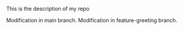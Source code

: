 This is the description of my repo
 
Modification in main branch.
 Modification in feature-greeting branch.

